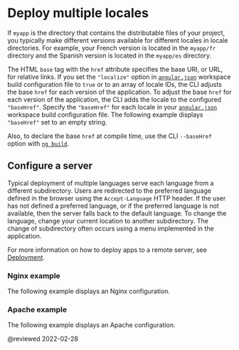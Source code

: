 # Deploy multiple locales

If `myapp` is the directory that contains the distributable files of your project, you typically make different versions available for different locales in locale directories.
For example, your French version is located in the `myapp/fr` directory and the Spanish version is located in the `myapp/es` directory.

The HTML `base` tag with the `href` attribute specifies the base URI, or URL, for relative links.
If you set the `"localize"` option in [`angular.json`][AioGuideWorkspaceConfig] workspace build configuration file to `true` or to an array of locale IDs, the CLI adjusts the base `href` for each version of the application.
To adjust the base `href` for each version of the application, the CLI adds the locale to the configured `"baseHref"`.
Specify the `"baseHref"` for each locale in your [`angular.json`][AioGuideWorkspaceConfig] workspace build configuration file.
The following example displays `"baseHref"` set to an empty string.

<code-example header="angular.json" path="i18n/angular.json" region="i18n-baseHref"></code-example>

Also, to declare the base `href` at compile time, use the CLI `--baseHref` option with [`ng build`][AioCliBuild].

## Configure a server

Typical deployment of multiple languages serve each language from a different subdirectory.
Users are redirected to the preferred language defined in the browser using the `Accept-Language` HTTP header.
If the user has not defined a preferred language, or if the preferred language is not available, then the server falls back to the default language.
To change the language, change your current location to another subdirectory.
The change of subdirectory often occurs using a menu implemented in the application.

<div class="alert is-helpful">

For more information on how to deploy apps to a remote server, see [Deployment][AioGuideDeployment].

</div>

### Nginx example

The following example displays an Nginx configuration.

<code-example path="i18n/doc-files/nginx.conf" language="nginx"></code-example>

### Apache example

The following example displays an Apache configuration.

<code-example path="i18n/doc-files/apache2.conf" language="apache"></code-example>

<!-- links -->

[AioCliBuild]: cli/build "ng build | CLI | Angular"

[AioGuideDeployment]: guide/deployment "Deployment | Angular"

[AioGuideWorkspaceConfig]: guide/workspace-config "Angular Classicworkspace configuration | Angular"

<!-- external links -->

<!-- end links -->

@reviewed 2022-02-28
